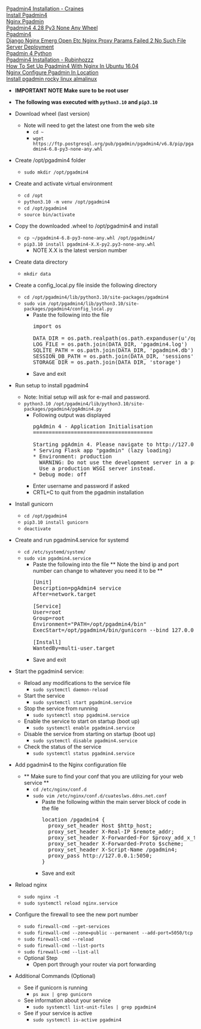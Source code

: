 [Pgadmin4 Installation - Craines](https://gist.github.com/craines/ba6fe9ba416df841d8e5ac5da6128ea7)<br />
[Install Pgadmin4](https://gist.github.com/rubinhozzz/368176fec80edcf449a76e15164ff728)<br />
[Nginx Pgadmin](https://github.com/rbernardes/nginx-pgadmin)<br />
[Pgadmin4 4.28 Py3 None Any Wheel](https://ftp.postgresql.org/pub/pgadmin/pgadmin4/v4.28/pip/pgadmin4-4.28-py3-none-any.whl)<br />
[Pgadmin4](https://ftp.postgresql.org/pub/pgadmin/pgadmin4/)<br />
[Django Nginx Emerg Open Etc Nginx Proxy Params Failed 2 No Such File](https://stackoverflow.com/questions/42589781/django-nginx-emerg-open-etc-nginx-proxy-params-failed-2-no-such-file)<br />
[Server Deployment](https://www.pgadmin.org/docs/pgadmin4/latest/server_deployment.html)<br />
[Pgadmin 4 Python](https://www.pgadmin.org/download/pgadmin-4-python/)<br />
[Pgadmin4 Installation - Rubinhozzz](https://gist.github.com/rubinhozzz/9217e8b0dc834874a301cd0435e70691)<br />
[How To Set Up Pgadmin4 With Nginx In Ubuntu 16.04](https://askubuntu.com/questions/939881/how-to-set-up-pgadmin4-with-nginx-in-ubuntu-16-04)<br />
[Nginx Configure Pgadmin In Location](https://stackoverflow.com/questions/45958416/nginx-configure-pgadmin-in-location)<br />
[Install pgadmin rocky linux almalinux](https://www.tecmint.com/install-pgadmin-rocky-linux-almalinux/)<br />

* **IMPORTANT NOTE Make sure to be root user**
* **The following was executed with `python3.10` and `pip3.10`**

* Download wheel (last version)
  * Note will need to get the latest one from the web site
    * `cd ~`
    * `wget https://ftp.postgresql.org/pub/pgadmin/pgadmin4/v6.8/pip/pgadmin4-6.8-py3-none-any.whl`
* Create /opt/pgadmin4 folder
  * `sudo mkdir /opt/pgadmin4`
* Create and activate virtual environment
  * `cd /opt`
  * `python3.10 -m venv /opt/pgadmin4`
  * `cd /opt/pgadmin4`
  * `source bin/activate`
* Copy the downloaded .wheel to /opt/pgadmin4 and install
  * `cp ~/pgadmin4-6.8-py3-none-any.whl /opt/pgadmin4/`
  * `pip3.10 install pgadmin4-X.X-py2.py3-none-any.whl`
    * NOTE X.X is the latest version number
* Create data directory
  * `mkdir data`
* Create a config_local.py file inside the following directory
  * `cd /opt/pgadmin4/lib/python3.10/site-packages/pgadmin4`
  * `sudo vim /opt/pgadmin4/lib/python3.10/site-packages/pgadmin4/config_local.py`
    * Paste the following into the file
      <pre>
      import os

      DATA_DIR = os.path.realpath(os.path.expanduser(u'/opt/pgadmin4/data/'))
      LOG_FILE = os.path.join(DATA_DIR, 'pgadmin4.log')
      SQLITE_PATH = os.path.join(DATA_DIR, 'pgadmin4.db')
      SESSION_DB_PATH = os.path.join(DATA_DIR, 'sessions')
      STORAGE_DIR = os.path.join(DATA_DIR, 'storage')
      </pre>
    * Save and exit
* Run setup to install pgadmin4
  * Note: Initial setup will ask for e-mail and password.
  * `python3.10 /opt/pgadmin4/lib/python3.10/site-packages/pgadmin4/pgAdmin4.py`
    * Following output was displayed
      <pre>
      pgAdmin 4 - Application Initialisation
      ======================================

      Starting pgAdmin 4. Please navigate to http://127.0.0.1:5050 in your browser.
      * Serving Flask app "pgadmin" (lazy loading)
      * Environment: production
        WARNING: Do not use the development server in a production environment.
        Use a production WSGI server instead.
      * Debug mode: off
      </pre>
    * Enter username and password if asked
    * CRTL+C to quit from the pgadmin installation
* Install gunicorn
  * `cd /opt/pgadmin4`
  * `pip3.10 install gunicorn`
  * `deactivate`
* Create and run pgadmin4.service for systemd
  * `cd /etc/systemd/system/`
  * `sudo vim pgadmin4.service`
    * Paste the following into the file
      ** Note the bind ip and port number can change to whatever you need it to be **
      <pre>
      [Unit]
      Description=pgAdmin4 service
      After=network.target

      [Service]
      User=root
      Group=root
      Environment="PATH=/opt/pgadmin4/bin"
      ExecStart=/opt/pgadmin4/bin/gunicorn --bind 127.0.0.1:5050 --workers=1 --threads=25 --chdir /opt/pgadmin4/lib/python3.10/site-packages/pgadmin4 pgAdmin4:app

      [Install]
      WantedBy=multi-user.target
      </pre>
    * Save and exit
* Start the pgadmin4 service:
  * Reload any modifications to the service file
    * `sudo systemctl daemon-reload`
  * Start the service
    * `sudo systemctl start pgadmin4.service`
  * Stop the service from running
    * `sudo systemctl stop pgadmin4.service`
  * Enable the service to start on startup (boot up)
    * `sudo systemctl enable pgadmin4.service`
  * Disable the service from starting on startup (boot up)
    * `sudo systemctl disable pgadmin4.service`
  * Check the status of the service
    * `sudo systemctl status pgadmin4.service`
* Add pgadmin4 to the Nginx configuration file
  * ** Make sure to find your conf that you are utilizing for your web service **
    * `cd /etc/nginx/conf.d`
    * `sudo vim /etc/nginx/conf.d/cuateslws.ddns.net.conf`
      * Paste the following within the main server block of code in the file
        <pre>
        location /pgadmin4 {
          proxy_set_header Host $http_host;
          proxy_set_header X-Real-IP $remote_addr;
          proxy_set_header X-Forwarded-For $proxy_add_x_forwarded_for;
          proxy_set_header X-Forwarded-Proto $scheme;
          proxy_set_header X-Script-Name /pgadmin4;
          proxy_pass http://127.0.0.1:5050;
        }
        </pre>
      * Save and exit
* Reload nginx
  * `sudo nginx -t`
  * `sudo systemctl reload nginx.service`
* Configure the firewall to see the new port number
  * `sudo firewall-cmd --get-services`
  * `sudo firewall-cmd --zone=public --permanent --add-port=5050/tcp`
  * `sudo firewall-cmd --reload`
  * `sudo firewall-cmd --list-ports`
  * `sudo firewall-cmd --list-all`
  * Optional Step
    * Open port through your router via port forwarding
* Additional Commands (Optional)
  * See if gunicorn is running
    * `ps aux | grep gunicorn`
  * See information about your service
    * `sudo systemctl list-unit-files | grep pgadmin4`
  * See if your service is active
    * `sudo systemctl is-active pgadmin4`
